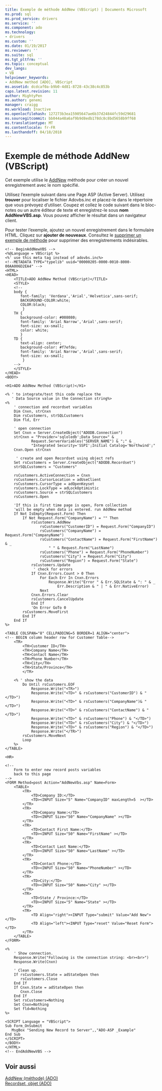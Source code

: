 ```yaml
---
title: Exemple de méthode AddNew (VBScript) | Documents Microsoft
ms.prod: sql
ms.prod_service: drivers
ms.service: ''
ms.component: ado
ms.technology:
- drivers
ms.custom: ''
ms.date: 01/19/2017
ms.reviewer: ''
ms.suite: sql
ms.tgt_pltfrm: ''
ms.topic: conceptual
dev_langs:
- VB
helpviewer_keywords:
- AddNew method [ADO], VBScript
ms.assetid: dcdcaf0a-b9b0-4d81-8728-43c38c4c853b
caps.latest.revision: 11
author: MightyPen
ms.author: genemi
manager: craigg
ms.workload: Inactive
ms.openlocfilehash: 127273b3ea15905647ae6b37d24844fc59d29681
ms.sourcegitcommit: bb044a48a6af9b9d8edb178dc8c8bd5658b9ff68
ms.translationtype: MT
ms.contentlocale: fr-FR
ms.lasthandoff: 04/18/2018
---
```

# <a name="addnew-method-example-vbscript"></a>Exemple de méthode AddNew (VBScript)
Cet exemple utilise le [AddNew](../../../ado/reference/ado-api/addnew-method-ado.md) méthode pour créer un nouvel enregistrement avec le nom spécifié.  
  
 Utilisez l’exemple suivant dans une Page ASP (Active Server). Utilisez **trouver** pour localiser le fichier Adovbs.inc et placez-le dans le répertoire que vous prévoyez d’utiliser. Coupez et collez le code suivant dans le bloc-notes ou un autre éditeur de texte et enregistrez-le sous **nom AddNewVBS.asp**. Vous pouvez afficher le résultat dans un navigateur client.  
  
 Pour tester l’exemple, ajoutez un nouvel enregistrement dans le formulaire HTML. Cliquez sur **ajouter de nouveaux**. Consultez le [supprimer un exemple de méthode](../../../ado/reference/ado-api/delete-method-example-vbscript.md) pour supprimer des enregistrements indésirables.  
  
```  
<!-- BeginAddNewVBS -->  
<%@Language = VBScript %>  
<%' use this meta tag instead of adovbs.inc%>  
<!--METADATA TYPE="typelib" uuid="00000205-0000-0010-8000-00AA006D2EA4" -->  
<HTML>  
<HEAD>  
    <TITLE>ADO AddNew Method (VBScript)</TITLE>  
    <STYLE>  
    <!--  
    body {  
       font-family: 'Verdana','Arial','Helvetica',sans-serif;  
       BACKGROUND-COLOR:white;  
       COLOR:black;  
        }  
    TH {  
       background-color: #008080;   
       font-family: 'Arial Narrow','Arial',sans-serif;   
       font-size: xx-small;  
       color: white;  
       }  
    TD {   
       text-align: center;  
       background-color: #f7efde;  
       font-family: 'Arial Narrow','Arial',sans-serif;   
       font-size: xx-small;  
        }  
    -->  
    </STYLE>  
</HEAD>  
<BODY>   
  
<H1>ADO AddNew Method (VBScript)</H1>  
  
<% ' to integrate/test this code replace the   
   ' Data Source value in the Connection string%>  
<%   
    ' connection and recordset variables  
    Dim Cnxn, strCnxn  
    Dim rsCustomers, strSQLCustomers  
    Dim fld, Err  
  
    ' open connection  
    Set Cnxn = Server.CreateObject("ADODB.Connection")  
    strCnxn = "Provider='sqloledb';Data Source=" & _  
            Request.ServerVariables("SERVER_NAME") & ";" & _  
            "Integrated Security='SSPI';Initial Catalog='Northwind';"  
    Cnxn.Open strCnxn  
  
     ' create and open Recordset using object refs  
    Set rsCustomers = Server.CreateObject("ADODB.Recordset")  
    strSQLCustomers = "Customers"  
  
    rsCustomers.ActiveConnection = Cnxn  
    rsCustomers.CursorLocation = adUseClient  
    rsCustomers.CursorType = adOpenKeyset  
    rsCustomers.LockType = adLockOptimistic  
    rsCustomers.Source = strSQLCustomers  
    rsCustomers.Open  
  
    'If this is first time page is open, Form collection  
    'will be empty when data is entered. run AddNew method  
    If Not IsEmpty(Request.Form) Then  
        If Not Request.Form("CompanyName") = "" Then  
            rsCustomers.AddNew  
                rsCustomers("CustomerID") = Request.Form("CompanyID")  
                rsCustomers("CompanyName") = Request.Form("CompanyName")  
                rsCustomers("ContactName") = Request.Form("FirstName") & _  
                    " " & Request.Form("LastName")  
                rsCustomers("Phone") = Request.Form("PhoneNumber")  
                rsCustomers("City") = Request.Form("City")  
                rsCustomers("Region") = Request.Form("State")  
            rsCustomers.Update  
             ' check for errors  
            If Cnxn.Errors.Count > 0 Then  
                For Each Err In Cnxn.Errors  
                    Response.Write("Error " & Err.SQLState & ": " & _  
                        Err.Description & " | " & Err.NativeError)  
                Next  
            Cnxn.Errors.Clear  
            rsCustomers.CancelUpdate  
            End If  
            'On Error GoTo 0  
        rsCustomers.MoveFirst  
        End If  
    End If  
%>  
  
<TABLE COLSPAN="8" CELLPADDING=5 BORDER=1 ALIGN="center">  
<!-- BEGIN column header row for Customer Table-->  
    <TR>  
        <TH>Customer ID</TH>  
        <TH>Company Name</TH>  
        <TH>Contact Name</TH>  
        <TH>Phone Number</TH>  
        <TH>City</TH>  
        <TH>State/Province</TH>  
        </TR>  
  
    <% ' show the data  
        Do Until rsCustomers.EOF  
            Response.Write("<TR>")  
            Response.Write("<TD>" & rsCustomers("CustomerID") & "</TD>")  
            Response.Write("<TD>" & rsCustomers("CompanyName")& "</TD>")  
            Response.Write("<TD>" & rsCustomers("ContactName") & "</TD>")  
            Response.Write("<TD>" & rsCustomers("Phone") & "</TD>")  
            Response.Write("<TD>" & rsCustomers("City") & "</TD>")  
            Response.Write("<TD>" & rsCustomers("Region") & "</TD>")  
            Response.Write("</TR>")  
        rsCustomers.MoveNext   
        Loop   
    %>  
</TABLE>   
  
<HR>  
  
<!--  
    Form to enter new record posts variables  
    back to this page  
-->  
<FORM Method=post Action="AddNewVbs.asp" Name=Form>  
    <TABLE>  
        <TR>  
            <TD>Company ID:</TD>  
            <TD><INPUT Size="5" Name="CompanyID" maxLength=5  ></TD>  
        </TR>  
        <TR>  
            <TD>Company Name:</TD>  
            <TD><INPUT Size="50" Name="CompanyName" ></TD>  
        </TR>  
        <TR>  
            <TD>Contact First Name:</TD>  
            <TD><INPUT Size="50" Name="FirstName" ></TD>  
        </TR>  
        <TR>  
            <TD>Contact Last Name:</TD>  
            <TD><INPUT Size="50" Name="LastName" ></TD>  
        </TR>  
        <TR>  
            <TD>Contact Phone:</TD>  
            <TD><INPUT Size="50" Name="PhoneNumber" ></TD>  
        </TR>  
        <TR>  
            <TD>City:</TD>  
            <TD><INPUT Size="50" Name="City" ></TD>  
        </TR>  
        <TR>  
            <TD>State / Province:</TD>  
            <TD><INPUT Size="5" Name="State" ></TD>  
        </TR>  
        <TR>  
            <TD Align="right"><INPUT Type="submit" Value="Add New"></TD>  
            <TD Align="left"><INPUT Type="reset" Value="Reset Form"></TD>  
        </TR>  
    </TABLE>  
</FORM>  
  
<%  
    ' Show connection.  
    Response.Write("Following is the connection string: <br><br>")  
    Response.Write(Cnxn)  
  
    ' Clean up.  
    If rsCustomers.State = adStateOpen then  
       rsCustomers.Close  
    End If  
    If Cnxn.State = adStateOpen then  
       Cnxn.Close  
    End If  
    Set rsCustomers=Nothing  
    Set Cnxn=Nothing  
    Set fld=Nothing  
%>  
  
<SCRIPT Language = "VBScript">  
Sub Form_OnSubmit  
   MsgBox "Sending New Record to Server",,"ADO-ASP _Example"  
End Sub  
</SCRIPT>  
</BODY>  
</HTML>  
<!-- EndAddNewVBS -->  
```  
  
## <a name="see-also"></a>Voir aussi  
 [AddNew (méthode) (ADO)](../../../ado/reference/ado-api/addnew-method-ado.md)   
 [Recordset, objet (ADO)](../../../ado/reference/ado-api/recordset-object-ado.md)
